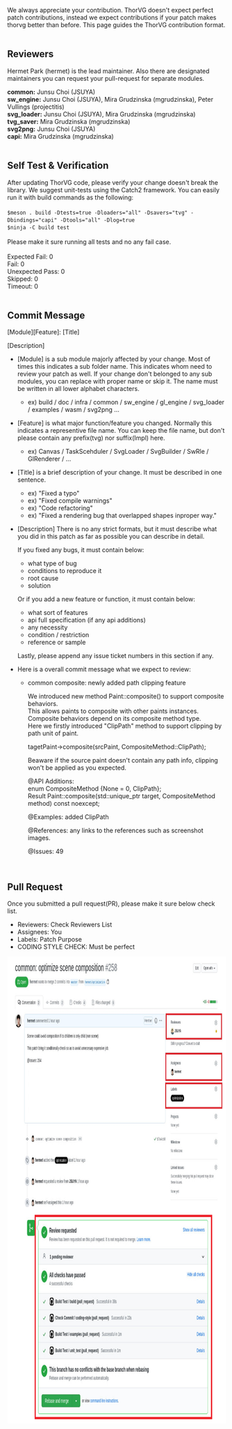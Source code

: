 We always appreciate your contribution. ThorVG doesn't expect perfect patch contributions, instead we expect contributions if your patch makes thorvg better than before. This page guides the ThorVG contribution format.<br />
<br />
## Reviewers
Hermet Park (hermet) is the lead maintainer. Also there are designated maintainers you can request your pull-request for separate modules.

<b>common:</b> Junsu Choi (JSUYA) <br />
<b>sw_engine:</b> Junsu Choi (JSUYA), Mira Grudzinska (mgrudzinska), Peter Vullings (projectitis) <br />
<b>svg_loader:</b> Junsu Choi (JSUYA), Mira Grudzinska (mgrudzinska) <br />
<b>tvg_saver:</b> Mira Grudzinska (mgrudzinska) <br />
<b>svg2png:</b> Junsu Choi (JSUYA) <br />
<b>capi:</b> Mira Grudzinska (mgrudzinska) <br />
<br />

## Self Test & Verification
After updating ThorVG code, please verify your change doesn't break the library. We suggest unit-tests using the Catch2 framework. You can easily run it with build commands as the following: <br />
<br/>
`
$meson . build -Dtests=true -Dloaders="all" -Dsavers="tvg" -Dbindings="capi" -Dtools="all" -Dlog=true
`
<br />
`
$ninja -C build test
`
<br/>
<br/>
Please make it sure running all tests and no any fail case.<br/>
<br/>
Expected Fail:      0<br/>
Fail:               0<br/>
Unexpected Pass:    0<br/>
Skipped:            0<br/>
Timeout:            0<br/>
<br/>
## Commit Message
[Module][Feature]: [Title]

[Description]

- [Module] is a sub module majorly affected by your change. Most of times this indicates a sub folder name.
This indicates whom need to review your patch as well.
If your change don't belonged to any sub modules, you can replace with proper name or skip it.
The name must be written in all lower alphabet characters.
  - ex) build / doc / infra / common / sw_engine / gl_engine / svg_loader / examples / wasm / svg2png  ...

- [Feature] is what major function/feature you changed. Normally this indicates a representive file name. 
You can keep the file name, but don't please contain any prefix(tvg) nor suffix(Impl) here.
  - ex) Canvas / TaskScehduler / SvgLoader / SvgBuilder / SwRle / GlRenderer / ...

- [Title] is a brief description of your change. It must be described in one sentence.
  - ex) "Fixed a typo"
  - ex) "Fixed compile warnings"
  - ex) "Code refactoring"
  - ex) "Fixed a rendering bug that overlapped shapes inproper way."
  
- [Description] There is no any strict formats, but it must describe what you did in this patch as far as possible you can describe in detail.

  If you fixed any bugs, it must contain below:
  - what type of bug  
  - conditions to reproduce it
  - root cause
  - solution 
  
  Or if you add a new feature or function, it must contain below:
  - what sort of features
  - api full specification (if any api additions)
  - any necessity
  - condition / restriction  
  - reference or sample
  
  Lastly, please append any issue ticket numbers in this section if any.
  
  
- Here is a overall commit message what we expect to review:
  
  - common composite: newly added path clipping feature

    We introduced new method Paint::composite() to support composite behaviors. </br>
    This allows paints to composite with other paints instances. </br>
    Composite behaviors depend on its composite method type. </br>
    Here we firstly introduced "ClipPath" method to support clipping by path unit of paint.</br>    
    
    tagetPaint->composite(srcPaint, CompositeMethod::ClipPath);</br>
    
    Beaware if the source paint doesn't contain any path info, clipping won't be applied as you expected.
    
    @API Additions:</br>
    enum CompositeMethod {None = 0, ClipPath}; </br>
    Result Paint::composite(std::unique_ptr<Paint> target, CompositeMethod method) const noexcept;</br>

    @Examples: added ClipPath</br>
    
    @References: any links to the references such as screenshot images.

    @Issues: 49
<br />

## Pull Request
  
Once you submitted a pull request(PR), please make it sure below check list.
-  Reviewers: Check Reviewers List
-  Assignees: You
-  Labels: Patch Purpose
-  CODING STYLE CHECK: Must be perfect
<p align="center"><img width="1000" height="1072" src="https://github.com/Samsung/thorvg/blob/master/res/contribution.png"></p>
